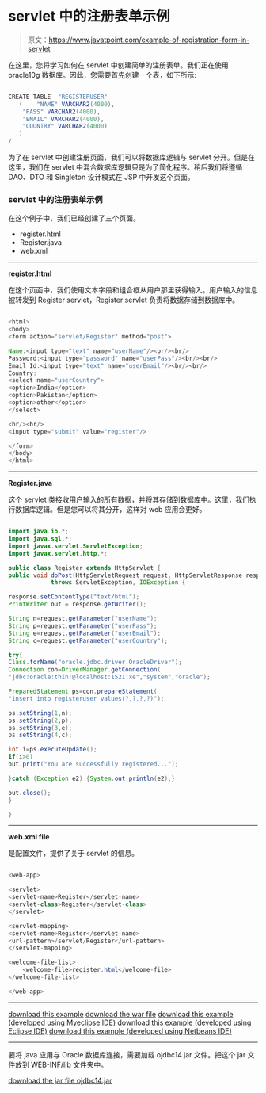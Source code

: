 # servlet 中的注册表单示例

> 原文：<https://www.javatpoint.com/example-of-registration-form-in-servlet>

在这里，您将学习如何在 servlet 中创建简单的注册表单。我们正在使用 oracle10g 数据库。因此，您需要首先创建一个表，如下所示:

```java

CREATE TABLE  "REGISTERUSER" 
   (	"NAME" VARCHAR2(4000), 
	"PASS" VARCHAR2(4000), 
	"EMAIL" VARCHAR2(4000), 
	"COUNTRY" VARCHAR2(4000)
   )
/

```

为了在 servlet 中创建注册页面，我们可以将数据库逻辑与 servlet 分开。但是在这里，我们在 servlet 中混合数据库逻辑只是为了简化程序。稍后我们将遵循 DAO、DTO 和 Singleton 设计模式在 JSP 中开发这个页面。

### servlet 中的注册表单示例

在这个例子中，我们已经创建了三个页面。

*   register.html
*   Register.java
*   web.xml

* * *

**register.html**

在这个页面中，我们使用文本字段和组合框从用户那里获得输入。用户输入的信息被转发到 Register servlet，Register servlet 负责将数据存储到数据库中。

```java

<html>
<body>
<form action="servlet/Register" method="post">

Name:<input type="text" name="userName"/><br/><br/>
Password:<input type="password" name="userPass"/><br/><br/>
Email Id:<input type="text" name="userEmail"/><br/><br/>
Country:
<select name="userCountry">
<option>India</option>
<option>Pakistan</option>
<option>other</option>
</select>

<br/><br/>
<input type="submit" value="register"/>

</form>
</body>
</html>

```

* * *

**Register.java**

这个 servlet 类接收用户输入的所有数据，并将其存储到数据库中。这里，我们执行数据库逻辑。但是您可以将其分开，这样对 web 应用会更好。

```java

import java.io.*;
import java.sql.*;
import javax.servlet.ServletException;
import javax.servlet.http.*;

public class Register extends HttpServlet {
public void doPost(HttpServletRequest request, HttpServletResponse response)
			throws ServletException, IOException {

response.setContentType("text/html");
PrintWriter out = response.getWriter();

String n=request.getParameter("userName");
String p=request.getParameter("userPass");
String e=request.getParameter("userEmail");
String c=request.getParameter("userCountry");

try{
Class.forName("oracle.jdbc.driver.OracleDriver");
Connection con=DriverManager.getConnection(
"jdbc:oracle:thin:@localhost:1521:xe","system","oracle");

PreparedStatement ps=con.prepareStatement(
"insert into registeruser values(?,?,?,?)");

ps.setString(1,n);
ps.setString(2,p);
ps.setString(3,e);
ps.setString(4,c);

int i=ps.executeUpdate();
if(i>0)
out.print("You are successfully registered...");

}catch (Exception e2) {System.out.println(e2);}

out.close();
}

}

```

* * *

**web.xml file**

是配置文件，提供了关于 servlet 的信息。

```java

<web-app>

<servlet>
<servlet-name>Register</servlet-name>
<servlet-class>Register</servlet-class>
</servlet>

<servlet-mapping>
<servlet-name>Register</servlet-name>
<url-pattern>/servlet/Register</url-pattern>
</servlet-mapping>

<welcome-file-list>
    <welcome-file>register.html</welcome-file>
</welcome-file-list>

</web-app>

```

* * *

[download this example](https://static.javatpoint.com/src/servlet/registeruser1.zip)
[download the war file](https://static.javatpoint.com/src/servlet/registeruser.war)
[download this example (developed using Myeclipse IDE)](https://static.javatpoint.com/src/servlet/mregisteruser.zip)
[download this example (developed using Eclipse IDE)](https://static.javatpoint.com/src/servlet/eclipse/registeruser.zip)
[download this example (developed using Netbeans IDE)](https://static.javatpoint.com/src/servlet/netbeans/registeruser.zip)

* * *

要将 java 应用与 Oracle 数据库连接，需要加载 ojdbc14.jar 文件。把这个 jar 文件放到 WEB-INF/lib 文件夹中。

[download the jar file ojdbc14.jar](https://static.javatpoint.com/src/jdbc/ojdbc14.jar)